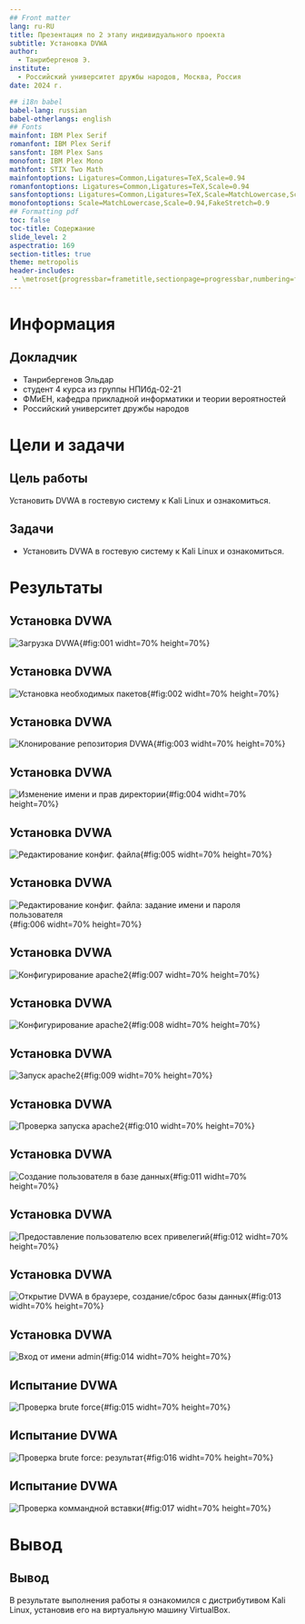 ```yaml
---
## Front matter
lang: ru-RU
title: Презентация по 2 этапу индивидуального проекта
subtitle: Установка DVWA
author:
  - Танрибергенов Э.
institute:
  - Российский университет дружбы народов, Москва, Россия
date: 2024 г.

## i18n babel
babel-lang: russian
babel-otherlangs: english
## Fonts
mainfont: IBM Plex Serif
romanfont: IBM Plex Serif
sansfont: IBM Plex Sans
monofont: IBM Plex Mono
mathfont: STIX Two Math
mainfontoptions: Ligatures=Common,Ligatures=TeX,Scale=0.94
romanfontoptions: Ligatures=Common,Ligatures=TeX,Scale=0.94
sansfontoptions: Ligatures=Common,Ligatures=TeX,Scale=MatchLowercase,Scale=0.94
monofontoptions: Scale=MatchLowercase,Scale=0.94,FakeStretch=0.9
## Formatting pdf
toc: false
toc-title: Содержание
slide_level: 2
aspectratio: 169
section-titles: true
theme: metropolis
header-includes:
 - \metroset{progressbar=frametitle,sectionpage=progressbar,numbering=fraction}
---
```


# Информация

## Докладчик

  - Танрибергенов Эльдар
  - студент 4 курса из группы НПИбд-02-21
  - ФМиЕН, кафедра прикладной информатики и теории вероятностей
  - Российский университет дружбы народов


# Цели и задачи

## Цель работы

 Установить DVWA в гостевую систему к Kali Linux и ознакомиться.


## Задачи

- Установить DVWA в гостевую систему к Kali Linux и ознакомиться.


# Результаты

## Установка DVWA

![Загрузка DVWA](../images/1.png){#fig:001 widht=70% height=70%}

## Установка DVWA

![Установка необходимых пакетов](../images/2.png){#fig:002 widht=70% height=70%}

## Установка DVWA

![Клонирование репозитория DVWA](../images/3.png){#fig:003 widht=70% height=70%}

## Установка DVWA

![Изменение имени и прав директории](../images/4.2.png){#fig:004 widht=70% height=70%}

## Установка DVWA

![Редактирование конфиг. файла](../images/4.png){#fig:005 widht=70% height=70%}

## Установка DVWA

![Редактирование конфиг. файла: задание имени и пароля пользователя](../images/5.png){#fig:006 widht=70% height=70%}

## Установка DVWA

![Конфигурирование apache2](../images/6.png){#fig:007 widht=70% height=70%}

## Установка DVWA

![Конфигурирование apache2](../images/7.png){#fig:008 widht=70% height=70%}

## Установка DVWA

![Запуск apache2](../images/8.png){#fig:009 widht=70% height=70%}

## Установка DVWA

![Проверка запуска apache2](../images/9.png){#fig:010 widht=70% height=70%}

## Установка DVWA

![Создание пользователя в базе данных](../images/10.png){#fig:011 widht=70% height=70%}

## Установка DVWA

![Предоставление пользователю всех привелегий](../images/11.png){#fig:012 widht=70% height=70%}

## Установка DVWA

![Открытие DVWA в браузере, создание/сброс базы данных](../images/14.png){#fig:013 widht=70% height=70%}

## Установка DVWA

![Вход от имени admin](../images/15.png){#fig:014 widht=70% height=70%}

## Испытание DVWA

![Проверка brute force](../images/16.png){#fig:015 widht=70% height=70%}

## Испытание DVWA

![Проверка brute force: результат](../images/17.png){#fig:016 widht=70% height=70%}

## Испытание DVWA

![Проверка коммандной вставки](../images/18.png){#fig:017 widht=70% height=70%}



# Вывод
  
## Вывод

 В результате выполнения работы я ознакомился с дистрибутивом Kali Linux, установив его на виртуальную машину VirtualBox.